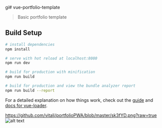 gi# vue-portfolio-template

> Basic portfolio template

## Build Setup

``` bash
# install dependencies
npm install

# serve with hot reload at localhost:8080
npm run dev

# build for production with minification
npm run build

# build for production and view the bundle analyzer report
npm run build --report
```

For a detailed explanation on how things work, check out the [guide](http://vuejs-templates.github.io/webpack/) and [docs for vue-loader](http://vuejs.github.io/vue-loader).

https://github.com/vitalj/portfolioPWA/blob/master/sk3fYD.png?raw=true
![alt text](https://raw.githubusercontent.com/vitalj/portfolioPWA/blob/master/sk3fYD.png)
